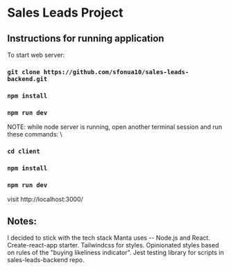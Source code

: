 # Sales Leads Project

## Instructions for running application

To start web server:
### `git clone https://github.com/sfonua10/sales-leads-backend.git`

### `npm install`

### `npm run dev` 

NOTE: while node server is running, open another terminal session and run these commands: \

### `cd client`

### `npm install`

### `npm run dev`

visit http://localhost:3000/

## Notes:
I decided to stick with the tech stack Manta uses -- Node.js and React. Create-react-app starter. Tailwindcss for styles. Opinionated styles based on rules of the "buying likeliness indicator". Jest testing library for scripts in sales-leads-backend repo.
